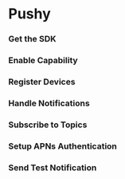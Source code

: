 # Pushy

### Get the SDK

### Enable Capability

### Register Devices

### Handle Notifications

### Subscribe to Topics

### Setup APNs Authentication

### Send Test Notification

